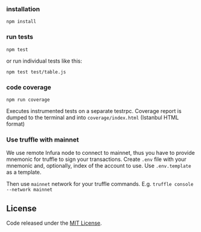 ### installation

```
npm install
```

### run tests

```
npm test
```

or run individual tests like this:

```
npm test test/table.js
```

### code coverage

```
npm run coverage
```

Executes instrumented tests on a separate testrpc. Coverage report is dumped to the terminal and into `coverage/index.html` (Istanbul HTML format)

### Use truffle with mainnet

We use remote Infura node to connect to mainnet, thus you have to provide mnemonic for truffle to sign your transactions. Create `.env` file with your mnemonic and, optionally, index of the account to use. Use `.env.template` as a template.

Then use `mainnet` network for your truffle commands. E.g. `truffle console --network mainnet`


## License
Code released under the [MIT License](https://github.com/acebusters/contracts/blob/master/LICENSE).
